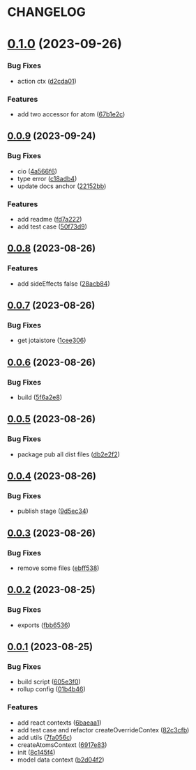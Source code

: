 # CHANGELOG

# [0.1.0](https://github.com/Innei/rollup-typescript-lib/compare/v0.0.9...v0.1.0) (2023-09-26)


### Bug Fixes

* action ctx ([d2cda01](https://github.com/Innei/rollup-typescript-lib/commit/d2cda01073ae737be619ceb40c01120a21382196))


### Features

* add two accessor for atom ([67b1e2c](https://github.com/Innei/rollup-typescript-lib/commit/67b1e2c46da1fc7323044b3251012884a842db99))



## [0.0.9](https://github.com/Innei/rollup-typescript-lib/compare/v0.0.8...v0.0.9) (2023-09-24)


### Bug Fixes

* cio ([4a566f6](https://github.com/Innei/rollup-typescript-lib/commit/4a566f6a58ef077cd1aab1d51b9de2b325446807))
* type error ([c18adb4](https://github.com/Innei/rollup-typescript-lib/commit/c18adb4c9fc8e98202733cb691294102a1d998c1))
* update docs anchor ([22152bb](https://github.com/Innei/rollup-typescript-lib/commit/22152bb306405571674f31f67064f2435e18f8c4))


### Features

* add readme ([fd7a222](https://github.com/Innei/rollup-typescript-lib/commit/fd7a2226f1f53e9eadaf33ce8cac3746e0e61e2e))
* add test case ([50f73d9](https://github.com/Innei/rollup-typescript-lib/commit/50f73d941b4b76c915f000af17a798d502272ece))



## [0.0.8](https://github.com/Innei/rollup-typescript-lib/compare/v0.0.7...v0.0.8) (2023-08-26)


### Features

* add sideEffects false ([28acb84](https://github.com/Innei/rollup-typescript-lib/commit/28acb84d19011656a521a23c8172b678ff897d2b))



## [0.0.7](https://github.com/Innei/rollup-typescript-lib/compare/v0.0.6...v0.0.7) (2023-08-26)


### Bug Fixes

* get jotaistore ([1cee306](https://github.com/Innei/rollup-typescript-lib/commit/1cee3069d2cef5689d4062e2639ff47390dbe461))



## [0.0.6](https://github.com/Innei/rollup-typescript-lib/compare/v0.0.5...v0.0.6) (2023-08-26)


### Bug Fixes

* build ([5f6a2e8](https://github.com/Innei/rollup-typescript-lib/commit/5f6a2e83e32296fe296deae0aedfbf162eb4a4ce))



## [0.0.5](https://github.com/Innei/rollup-typescript-lib/compare/v0.0.4...v0.0.5) (2023-08-26)


### Bug Fixes

* package pub all dist  files ([db2e2f2](https://github.com/Innei/rollup-typescript-lib/commit/db2e2f2e36cf8d95fb7e848614a087957690366f))



## [0.0.4](https://github.com/Innei/rollup-typescript-lib/compare/v0.0.3...v0.0.4) (2023-08-26)


### Bug Fixes

* publish stage ([9d5ec34](https://github.com/Innei/rollup-typescript-lib/commit/9d5ec349f9d040dc73965116f43dc96a1d0d563d))



## [0.0.3](https://github.com/Innei/rollup-typescript-lib/compare/v0.0.2...v0.0.3) (2023-08-26)


### Bug Fixes

* remove some files ([ebff538](https://github.com/Innei/rollup-typescript-lib/commit/ebff538839147de8098c815c515673f3fd588e1d))



## [0.0.2](https://github.com/Innei/rollup-typescript-lib/compare/v0.0.1...v0.0.2) (2023-08-25)


### Bug Fixes

* exports ([fbb6536](https://github.com/Innei/rollup-typescript-lib/commit/fbb6536b90e26398782adb0dbc74c4a86ed05657))



## [0.0.1](https://github.com/Innei/rollup-typescript-lib/compare/8c145f4e1404c6f54bbc1ef4bd10bbc0ed6ed118...v0.0.1) (2023-08-25)


### Bug Fixes

* build script ([605e3f0](https://github.com/Innei/rollup-typescript-lib/commit/605e3f0a2b7142f8f2f5d592f92c595c2398d997))
* rollup config ([01b4b46](https://github.com/Innei/rollup-typescript-lib/commit/01b4b4693ec9a111dd80acbc96c156fc4da8d9c9))


### Features

* add react contexts ([6baeaa1](https://github.com/Innei/rollup-typescript-lib/commit/6baeaa1314b959e9155b6ecf026c188c0c509183))
* add test case and refactor createOverrideContex ([82c3cfb](https://github.com/Innei/rollup-typescript-lib/commit/82c3cfb633674dc0b9e675937b607596a51b63d5))
* add utils ([7fa056c](https://github.com/Innei/rollup-typescript-lib/commit/7fa056c3d1328512878294153bc243d0bdaa7f6f))
* createAtomsContext ([6917e83](https://github.com/Innei/rollup-typescript-lib/commit/6917e83d098bfc872c216a679b0070254edaa83b))
* init ([8c145f4](https://github.com/Innei/rollup-typescript-lib/commit/8c145f4e1404c6f54bbc1ef4bd10bbc0ed6ed118))
* model data context ([b2d04f2](https://github.com/Innei/rollup-typescript-lib/commit/b2d04f2af9424f161641e9b9f1f93d846149e769))



